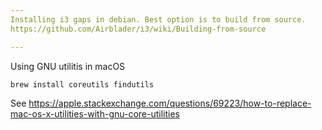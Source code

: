 ```yaml
---
Installing i3 gaps in debian. Best option is to build from source.
https://github.com/Airblader/i3/wiki/Building-from-source

---
```

Using GNU utilitis in macOS
```
brew install coreutils findutils
```
See https://apple.stackexchange.com/questions/69223/how-to-replace-mac-os-x-utilities-with-gnu-core-utilities
